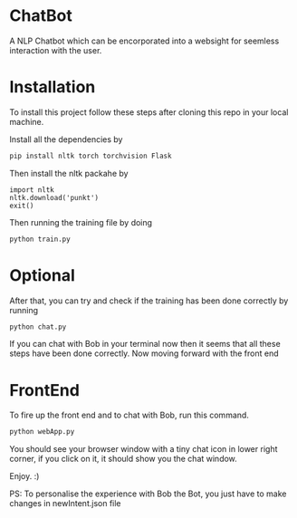 # ChatBot

A NLP Chatbot which can be encorporated into a websight for seemless interaction with the user.

# Installation

To install this project follow these steps after cloning this repo in your local machine.

Install all the dependencies by

```bash
pip install nltk torch torchvision Flask
```

Then install the nltk packahe by

```bashpython
import nltk
nltk.download('punkt')
exit()
```

Then running the training file by doing

```bash
python train.py
```

# Optional 

After that, you can try and check if the training has been done correctly by running

```bash
python chat.py
```


If you can chat with Bob in your terminal now then it seems that all these steps have been done correctly. Now moving forward with the front end 

# FrontEnd

To fire up the front end and to chat with Bob, run this command.

```bash
python webApp.py
```

You should see your browser window with a tiny chat icon in lower right corner, if you click on it, it should show you the chat window.

Enjoy. :)

PS: To personalise the experience with Bob the Bot, you just have to make changes in newIntent.json file
